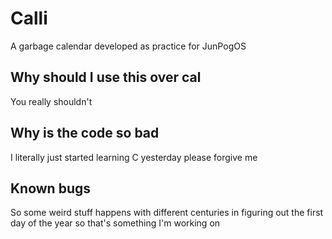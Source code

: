 # Calli
A garbage calendar developed as practice for JunPogOS

## Why should I use this over cal
You really shouldn't

## Why is the code so bad
I literally just started learning C yesterday please forgive me

## Known bugs
So some weird stuff happens with different centuries in figuring out the first day of the year so that's something I'm working on
